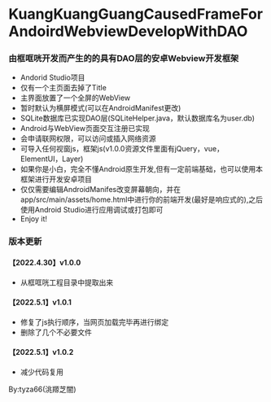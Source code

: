 # KuangKuangGuangCausedFrameForAndoirdWebviewDevelopWithDAO
### 由框哐咣开发而产生的的具有DAO层的安卓Webview开发框架
- Andorid Studio项目
- 仅有一个主页面去掉了Title
- 主界面放置了一个全屏的WebView
- 暂时默认为横屏模式(可以在AndroidManifest更改)
- SQLite数据库已实现DAO层(SQLiteHelper.java，默认数据库名为user.db)
- Android与WebView页面交互注册已实现
- 会申请联网权限，可以访问或插入网络资源
- 可导入任何视窗js，框架js(v1.0.0资源文件里面有jQuery，vue，ElementUI，Layer)
- 如果你是小白，完全不懂Android原生开发,但有一定前端基础，也可以使用本框架进行开发安卓项目
- 仅仅需要编辑AndroidManifes改变屏幕朝向，并在app/src/main/assets/home.html中进行你的前端开发(最好是响应式的),之后使用Android Studio进行应用调试或打包即可
- Enjoy it!

### 版本更新
#### 【2022.4.30】v1.0.0
- 从框哐咣工程目录中提取出来

#### 【2022.5.1】v1.0.1
- 修复了js执行顺序，当网页加载完毕再进行绑定
- 删除了几个不必要文件

#### 【2022.5.1】v1.0.2
- 减少代码复用

By:tyza66(洮羱芝闇)
